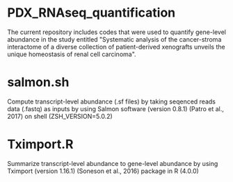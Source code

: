 # PDX_RNAseq_quantification

The current repository includes codes that were used to quantify gene-level abundance in the study entitled "Systematic analysis of the cancer-stroma interactome of a diverse collection of patient-derived xenografts unveils the unique homeostasis of renal cell carcinoma".  


# salmon.sh
 Compute transcript-level abundance (.sf files) by taking seqenced reads data (.fastq) as inputs by using Salmon software (version 0.8.1) (Patro et al., 2017) on shell (ZSH_VERSION=5.0.2)


# Tximport.R
 Summarize transcript-level abundance to gene-level abundance by using Tximport (version 1.16.1) (Soneson et al., 2016) package in R (4.0.0)
